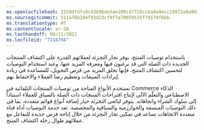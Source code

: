 ```yaml
---
ms.openlocfilehash: 2328dfdfc0c43b96de3ae100c47728ccba0e0ecc19972a8e8639edd71b2013cf
ms.sourcegitcommit: 511a76b204f93d23cf9f7a70059525f79170f6bb
ms.translationtype: HT
ms.contentlocale: ar-SA
ms.lasthandoff: 08/11/2021
ms.locfileid: "7116794"
---
```

باستخدام توصيات المنتج، يوفر تجار التجزئة لعملائهم القدرة على اكتشاف المنتجات الجديدة ذات الصلة التي قد يرغبون فيها ومعرفة المزيد عنها. وعند استخدام التوصيات لتحسين اكتشاف المنتج، فإنها تخلق المزيد من فرص التحويل، للمساعدة في زيادة إيرادات المبيعات وتعظيم رضا العملاء والاحتفاظ بهم.

تستخدم الأنواع المتاحة من توصيات المنتجات التلقائية في Commerce الذكاء الاصطناعي والتعلّم الآلي لإنتاج اقتراحات المنتجات ذات الصلة بالسياق للعملاء استناداً إلى سلوك الشراء واتجاهاته. يتوفر لبائعي التجزئة خيار إضافة أنواع قوائم متعددة، بما في ذلك التوصيات المنسقة والخوارزمية والسياقية والمخصصة. تعد خدمة التوصيات أداة قناة متعددة الاتجاهات تساعد في تمكين تجار التجزئة من خلال إتاحة فرص جديدة للتفاعل مع عملائهم طوال رحلة اكتشاف المنتج.

